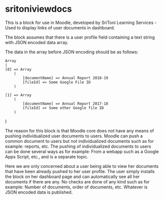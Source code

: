 # sritoniviewdocs
This is a block for use in Moodle, developed by SriToni Learning Services - Used to display links of user documents in dashboard.

The block assumes that there is a user profile field containing a text string with JSON encoded data array.

The data in the array before JSON encoding should be as follows:

    Array
    (
    [0] => Array
        (
            [documentName] => Annual Report 2018-19
            [fileId] => Some Google File ID
        )

    [1] => Array
        (
            [documentName] => Annual Report 2017-18
            [fileId] => Some other Google file ID
        )

)

The reason for this block is that Moodle core does not have any means of pushing individualized user documents to users.
Moodle can push a common document to users but not individualized documents such as for example: reports, etc.
The pushing of individualized documents to users can be done several ways as for example: From a webapp such as a Google Apps Script, etc., and is a separate topic.

Here we are only concerned about a user being able to view her documents that have been already pushed to her user profile.
The user simply installs the block on her dashboard page and can automatically see all her documents if there are any.
No checks are done of any kind such as for example: Number of documents, order of documents, etc.
Whatever is JSON encoded data is published.
